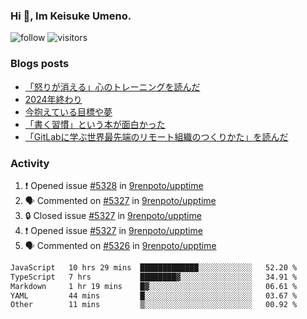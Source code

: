 ### Hi 👋, Im Keisuke Umeno.

<!--
**9renpoto/9renpoto** is a ✨ _special_ ✨ repository because its `README.md` (this file) appears on your GitHub profile.

Here are some ideas to get you started:

- 🔭 I’m currently working on ...
- 🌱 I’m currently learning ...
- 👯 I’m looking to collaborate on ...
- 🤔 I’m looking for help with ...
- 💬 Ask me about ...
- 📫 How to reach me: ...
- 😄 Pronouns: ...
- ⚡ Fun fact: ...
-->

![follow](https://img.shields.io/github/followers/9renpoto?label=Follow&style=social)
![visitors](https://komarev.com/ghpvc/?username=9renpoto&label=Profile%20views&color=0e75b6&style=flat)

### Blogs posts

<!-- BLOG-POST-LIST:START -->
- [「怒りが消える」心のトレーニングを読んだ](https://9renpoto.win/entry/2025/02/01/anger-management)
- [2024年終わり](https://9renpoto.win/entry/2024/12/31/2024-end)
- [今抱えている目標や夢](https://9renpoto.win/entry/2024/12/02/objective)
- [「書く習慣」という本が面白かった](https://9renpoto.win/entry/2024/11/11/leave_a_feeling_sad)
- [「GitLabに学ぶ世界最先端のリモート組織のつくりかた」を読んだ](https://9renpoto.win/entry/2024/09/10/remote_organization)
<!-- BLOG-POST-LIST:END -->

### Activity

<!--START_SECTION:activity-->
1. ❗ Opened issue [#5328](https://github.com/9renpoto/upptime/issues/5328) in [9renpoto/upptime](https://github.com/9renpoto/upptime)
2. 🗣 Commented on [#5327](https://github.com/9renpoto/upptime/issues/5327#issuecomment-2631556807) in [9renpoto/upptime](https://github.com/9renpoto/upptime)
3. 🔒 Closed issue [#5327](https://github.com/9renpoto/upptime/issues/5327) in [9renpoto/upptime](https://github.com/9renpoto/upptime)
4. ❗ Opened issue [#5327](https://github.com/9renpoto/upptime/issues/5327) in [9renpoto/upptime](https://github.com/9renpoto/upptime)
5. 🗣 Commented on [#5326](https://github.com/9renpoto/upptime/issues/5326#issuecomment-2631366960) in [9renpoto/upptime](https://github.com/9renpoto/upptime)
<!--END_SECTION:activity-->

<!--START_SECTION:waka-->

```txt
JavaScript   10 hrs 29 mins  █████████████░░░░░░░░░░░░   52.20 %
TypeScript   7 hrs           ████████▓░░░░░░░░░░░░░░░░   34.91 %
Markdown     1 hr 19 mins    █▓░░░░░░░░░░░░░░░░░░░░░░░   06.61 %
YAML         44 mins         █░░░░░░░░░░░░░░░░░░░░░░░░   03.67 %
Other        11 mins         ▒░░░░░░░░░░░░░░░░░░░░░░░░   00.92 %
```

<!--END_SECTION:waka-->
